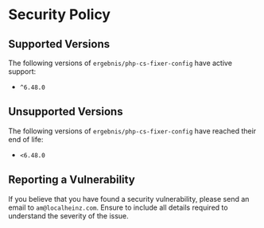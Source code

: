 # Security Policy

## Supported Versions

The following versions of `ergebnis/php-cs-fixer-config` have active support:

- `^6.48.0`

## Unsupported Versions

The following versions of `ergebnis/php-cs-fixer-config` have reached their end of life:

- `<6.48.0`

## Reporting a Vulnerability

If you believe that you have found a security vulnerability, please send an email to `am@localheinz.com`. Ensure to include all details required to understand the severity of the issue.
